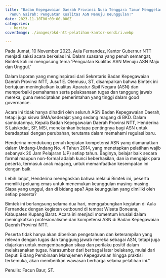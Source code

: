 ```yaml
---
title: "Badan Kepegawaian Daerah Provinsi Nusa Tenggara Timur Menggelar Bimtek
  Penuh Gairah: Penguatan Kualitas ASN Menuju Keunggulan!"
date: 2023-11-10T00:00:00.000Z
categories:
  - berita
coverImage: ./images/bkd-ntt-pelatihan-kantor-sendiri.webp

---
```


Pada Jumat, 10 November 2023, Aula Fernandez, Kantor Gubernur NTT menjadi saksi acara berkelas ini. Dalam suasana yang penuh semangat, Bimtek kali ini mengusung tema 'Penguatan Kualitas ASN Menuju ASN Maju dan Unggul.'

Dalam laporan yang menginspirasi dari Sekretaris Badan Kepegawaian Daerah Provinsi NTT, Jusuf E. Otemusu, ST, disampaikan bahwa Bimtek ini bertujuan meningkatkan kualitas Aparatur Sipil Negara (ASN) dan memperbaiki pemahaman serta pelaksanaan tugas dan tanggung jawab mereka, guna menciptakan pemerintahan yang tinggi dalam good governance.

Acara ini tidak hanya dihadiri oleh seluruh ASN Badan Kepegawaian Daerah, tetapi juga siswa SMA/sederajat yang sedang magang di BKD. Dalam sambutannya, Kepala Badan Kepegawaian Daerah Provinsi NTT, Henderina S Laiskodat, SP, MSi, menekankan betapa pentingnya bagi ASN untuk beradaptasi dengan perubahan, terutama dalam memahami regulasi baru.

Henderina mendukung penuh kegiatan kompetensi ASN yang diamanatkan dalam Undang-Undang No. 4 Tahun 2014, yang menetapkan pelatihan wajib sebanyak 20 Jam Pelajaran (JP) setiap tahun. Baginya, belajar baik secara formal maupun non-formal adalah kunci keberhasilan, dan ia mengajak para peserta, termasuk anak magang, untuk memanfaatkan kesempatan ini dengan baik.

Lebih lanjut, Henderina menegaskan bahwa melalui Bimtek ini, peserta memiliki peluang emas untuk menemukan keunggulan masing-masing. Siapa yang unggul, dan di bidang apa? Apa keunggulan yang dimiliki oleh setiap peserta?

Bimtek ini berlangsung selama dua hari, menggabungkan kegiatan di Aula Fernandez dengan kegiatan outbound di tempat Wisata Boneana, Kabupaten Kupang Barat. Acara ini menjadi momentum krusial dalam meningkatkan profesionalisme dan kompetensi ASN di Badan Kepegawaian Daerah Provinsi NTT.

Peserta tidak hanya akan diberikan pengetahuan dan keterampilan yang relevan dengan tugas dan tanggung jawab mereka sebagai ASN, tetapi juga diajarkan untuk mengembangkan sikap dan perilaku positif dalam melaksanakan tugas. Narasumber dari berbagai latar belakang, mulai dari Deputi Bidang Pembinaan Manajemen Kepegawaian hingga praktisi terkemuka, akan memberikan wawasan berharga selama pelatihan ini."

Penulis: Facun Baur, ST.
